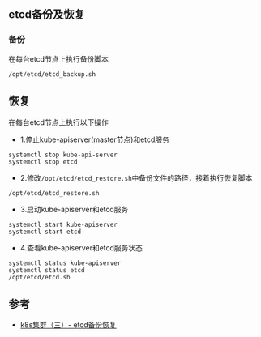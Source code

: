 ## etcd备份及恢复
### 备份
在每台etcd节点上执行备份脚本
```
/opt/etcd/etcd_backup.sh
```

## 恢复
在每台etcd节点上执行以下操作
- 1.停止kube-apiserver(master节点)和etcd服务
```
systemctl stop kube-api-server
systemctl stop etcd
```

- 2.修改`/opt/etcd/etcd_restore.sh`中备份文件的路径，接着执行恢复脚本
```
/opt/etcd/etcd_restore.sh
```

- 3.启动kube-apiserver和etcd服务
```
systemctl start kube-apiserver
systemctl start etcd
```

- 4.查看kube-apiserver和etcd服务状态
```
systemctl status kube-apiserver
systemctl status etcd
/opt/etcd/etcd.sh
```

## 参考
- [k8s集群（三）- etcd备份恢复][1]

[1]: https://www.yuque.com/u26829067/ggkgmt/ni39qcy4mcwxph0v?singleDoc#
